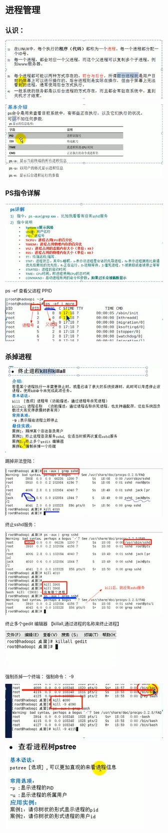 # 进程管理

## 认识：

![image-20210523160504829](https://raw.githubusercontent.com/xgdwudi/images/master/img/image-20210523160504829.png)

![image-20210523160642760](https://raw.githubusercontent.com/xgdwudi/images/master/img/image-20210523160642760.png)



## PS指令详解

![image-20210523161321264](https://raw.githubusercontent.com/xgdwudi/images/master/img/image-20210523161321264.png)

ps -ef  查看父进程  PPID 

![image-20210523161749964](https://raw.githubusercontent.com/xgdwudi/images/master/img/image-20210523161749964.png)

## 杀掉进程

![image-20210523161956528](https://raw.githubusercontent.com/xgdwudi/images/master/img/image-20210523161956528.png)

踢掉非法登陆：

![image-20210523162402484](https://raw.githubusercontent.com/xgdwudi/images/master/img/image-20210523162402484.png)

终止sshd服务：

![image-20210523162643131](https://raw.githubusercontent.com/xgdwudi/images/master/img/image-20210523162643131.png)

终止多个gedit 编辑器  【killall,通过进程的名称来终止进程】

![image-20210523162940616](https://raw.githubusercontent.com/xgdwudi/images/master/img/image-20210523162940616.png)

强制杀掉一个终端： 强制命令： -9

![image-20210523163408281](https://raw.githubusercontent.com/xgdwudi/images/master/img/image-20210523163408281.png)

![image-20210523163436592](https://raw.githubusercontent.com/xgdwudi/images/master/img/image-20210523163436592.png)